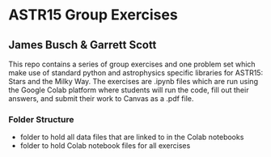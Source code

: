 # ASTR15 Group Exercises
## James Busch & Garrett Scott
This repo contains a series of group exercises and one problem set which make use of standard python and astrophysics specific libraries for ASTR15: Stars and the Milky Way. The exercises are .ipynb files which are run using the Google Colab platform where students will run the code, fill out their answers, and submit their work to Canvas as a .pdf file.
### Folder Structure
* folder to hold all data files that are linked to in the Colab notebooks
* folder to hold Colab notebook files for all exercises
